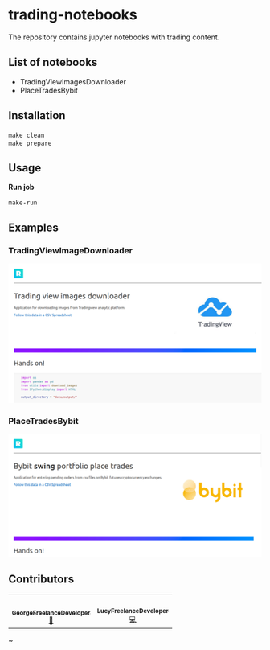 # trading-notebooks
The repository contains jupyter notebooks with trading content.

## List of notebooks
* TradingViewImagesDownloader
* PlaceTradesBybit

## Installation
```commandline
make clean
make prepare
```

## Usage
**Run job**
```commandline
make-run
```

## Examples

### TradingViewImageDownloader
![](images/TradingViewImageDownloader.png)

### PlaceTradesBybit
![](images/BybitSwingPortfolioPlaceTrades.png)


## Contributors
<!-- ALL-CONTRIBUTORS-LIST:START - Do not remove or modify this section -->
<!-- prettier-ignore-start -->
<!-- markdownlint-disable -->
<table>
  <tr>
     <td align="center"><a href="https://github.com/GeorgeFreelanceDeveloper"><img src="https://avatars.githubusercontent.com/u/112611533?v=4" width="100px;" alt=""/><br /><sub><b>GeorgeFreelanceDeveloper</b></sub></a><br /><a href="https://github.com/GeorgeFreelanceDeveloper" title="Ideas">🤔</a></td>
    <td align="center"><a href="https://github.com/LucyFreelanceDeveloper"><img src="https://avatars.githubusercontent.com/u/115091833?v=4" width="100px;" alt=""/><br /><sub><b>LucyFreelanceDeveloper</b></sub></a><br /><a href="https://github.com/LucyFreelanceDeveloper" title="Code">💻</a></td>
  </tr>
</table>
~             
